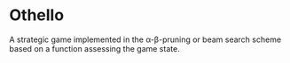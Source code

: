 # Othello
 A strategic game implemented in the α-β-pruning or beam search scheme based on a function assessing the game state.

